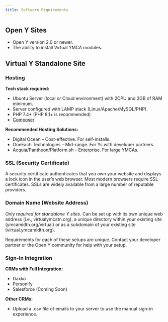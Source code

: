```yaml
---
title: Software Requirements
---
```


## Open Y Sites

*   Open Y version 2.0 or newer.
*   The ability to install Virtual YMCA modules.

## Virtual Y Standalone Site

### Hosting

**Tech stack required:**

*   Ubuntu Server (local or Cloud environment) with 2CPU and 2GB of RAM minimum.
*   Server configured with LAMP stack (Linux/Apache/MySQL/PHP).
*   PHP 7.4+ (PHP 8.1+ is recommended)
*   [Composer](https://getcomposer.org/)

**Recommended Hosting Solutions:**

*   Digital Ocean – Cost-effective. For self-installs.
*   OneEach Technologies – Mid-range. For Ys with developer partners.
*   Acquia/Pantheon/Platform.sh – Enterprise. For large YMCAs.

### SSL (Security Certificate)

A security certificate authenticates that you own your website and displays a lock icon in the user’s web browser. Most modern browsers require SSL certificates. SSLs are widely available from a large number of reputable providers.

### Domain Name (Website Address)

*Only required for standalone Y sites*. Can be set up with its own unique web address (i.e., virtualymcatn.org), a unique directory within your existing site (ymcamidtn.org/virtual) or as a subdomain of your existing site (virtual.ymcamidtn.org).

Requirements for each of these setups are unique. Contact your developer partner or the Open Y community for help with your setup.

### Sign-In Integration

**CRMs with Full Integration:**

*   Daxko
*   Personify
*   Salesforce (Coming Soon)

**Other CRMs:**

*   Upload a .csv file of emails to your server to use the manual sign-in experience.

